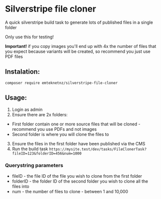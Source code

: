 # Silverstripe file cloner

A quick silverstripe build task to generate lots of published files in a single folder

Only use this for testing!

**Important!** if you copy images you'll end up with 4x the number of files that you expect because variants will be created, so recommend you just use PDF files

## Instalation:

`composer require emteknetnz/silverstripe-file-cloner`

## Usage:

1. Login as admin
2. Ensure there are 2x folders:
- First folder contain one or more source files that will be cloned - recommend you use PDFs and not images
- Second folder is where you will clone the files to
3. Ensure the files in the first folder have been published via the CMS
4. Run the build task `https://mysite.test/dev/tasks/FileClonerTask?fileID=123&folderID=456&num=1000`

### Querystring parameters
- fileID - the file ID of the file you wish to clone from the first folder
- folderID - the folder ID of the second folder you wish to clone all the files into
- num - the number of files to clone - between 1 and 10,000
